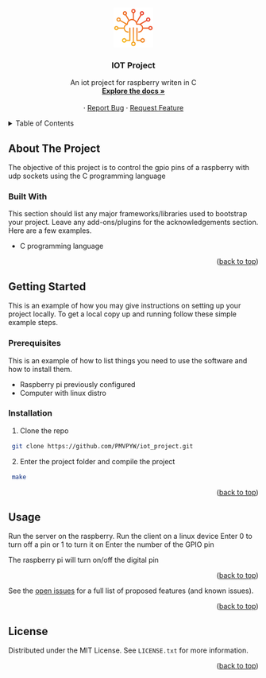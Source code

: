 <!-- Improved compatibility of back to top link: See: https://github.com/othneildrew/Best-README-Template/pull/73 -->
<a name="readme-top"></a>
<!--
*** Thanks for checking out the Best-README-Template. If you have a suggestion
*** that would make this better, please fork the repo and create a pull request
*** or simply open an issue with the tag "enhancement".
*** Don't forget to give the project a star!
*** Thanks again! Now go create something AMAZING! :D
-->



<!-- PROJECT SHIELDS -->
<!--
*** I'm using markdown "reference style" links for readability.
*** Reference links are enclosed in brackets [ ] instead of parentheses ( ).
*** See the bottom of this document for the declaration of the reference variables
*** for contributors-url, forks-url, etc. This is an optional, concise syntax you may use.
*** https://www.markdownguide.org/basic-syntax/#reference-style-links




<!-- PROJECT LOGO -->
<br />
<div align="center">
    <img src="logo.png" alt="Logo" width="80" height="80">

  <h3 align="center">IOT Project</h3>

  <p align="center">
    An iot project for raspberry writen in C
    <br />
    <a href="https://github.com/othneildrew/Best-README-Template"><strong>Explore the docs »</strong></a>
    <br />
    <br />
    ·
    <a href="[https://github.com/othneildrew/Best-README-Template/issues](https://github.com/PMVPYW/iot_project/issues)">Report Bug</a>
    ·
    <a href="[https://github.com/othneildrew/Best-README-Template/issues](https://github.com/PMVPYW/iot_project/issues)">Request Feature</a>
  </p>
</div>



<!-- TABLE OF CONTENTS -->
<details>
  <summary>Table of Contents</summary>
  <ol>
    <li>
      <a href="#about-the-project">About The Project</a>
      <ul>
        <li><a href="#built-with">Built With</a></li>
      </ul>
    </li>
    <li>
      <a href="#getting-started">Getting Started</a>
      <ul>
        <li><a href="#prerequisites">Prerequisites</a></li>
        <li><a href="#installation">Installation</a></li>
      </ul>
    </li>
    <li><a href="#usage">Usage</a></li>
    <li><a href="#roadmap">Roadmap</a></li>
    <li><a href="#contributing">Contributing</a></li>
    <li><a href="#license">License</a></li>
    <li><a href="#contact">Contact</a></li>
    <li><a href="#acknowledgments">Acknowledgments</a></li>
  </ol>
</details>



<!-- ABOUT THE PROJECT -->
## About The Project

The objective of this project is to control the gpio pins of a raspberry with udp sockets using the C programming language

### Built With

This section should list any major frameworks/libraries used to bootstrap your project. Leave any add-ons/plugins for the acknowledgements section. Here are a few examples.

* C programming language

<p align="right">(<a href="#readme-top">back to top</a>)</p>



<!-- GETTING STARTED -->
## Getting Started

This is an example of how you may give instructions on setting up your project locally.
To get a local copy up and running follow these simple example steps.

### Prerequisites

This is an example of how to list things you need to use the software and how to install them.
* Raspberry pi previously configured
* Computer with linux distro

### Installation

1. Clone the repo

  ```sh
   git clone https://github.com/PMVPYW/iot_project.git
   ```
 2. Enter the project folder and compile the project
  ```sh
   make
   ```

<p align="right">(<a href="#readme-top">back to top</a>)</p>



<!-- USAGE EXAMPLES -->
## Usage

Run the server on the raspberry.
Run the client on a linux device
      Enter 0 to turn off a pin or 1 to turn it on
      Enter the number of the GPIO pin

The raspberry pi will turn on/off the digital pin

<p align="right">(<a href="#readme-top">back to top</a>)</p>

See the [open issues](https://github.com/othneildrew/Best-README-Template/issues) for a full list of proposed features (and known issues).

<p align="right">(<a href="#readme-top">back to top</a>)</p>


<!-- LICENSE -->
## License

Distributed under the MIT License. See `LICENSE.txt` for more information.

<p align="right">(<a href="#readme-top">back to top</a>)</p>


